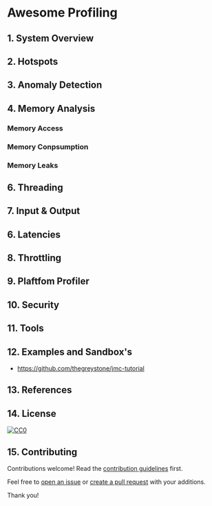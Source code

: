 # Awesome Profiling

## 1. System Overview

## 2. Hotspots

## 3. Anomaly Detection

## 4. Memory Analysis

### Memory Access
### Memory Conpsumption
### Memory Leaks

## 6. Threading

## 7. Input & Output

## 6. Latencies

## 8. Throttling

## 9. Plaftfom Profiler

## 10. Security

## 11. Tools

## 12. Examples and Sandbox's

 * https://github.com/thegreystone/jmc-tutorial

## 13. References

## 14. License

[![CC0](https://mirrors.creativecommons.org/presskit/buttons/88x31/svg/cc-zero.svg)](https://creativecommons.org/publicdomain/zero/1.0)

## 15. Contributing

Contributions welcome! Read the [contribution guidelines](CONTRIBUTING.md) first.

Feel free to [open an issue](https://github.com/adriannovegil/awesome-observability/issues) or [create a pull request](https://github.com/adriannovegil/awesome-observability/pulls) with your additions.

Thank you!
